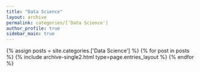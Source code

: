 ```yaml
---
title: "Data Science"
layout: archive
permalink: categories/['Data Science']
author_profile: true
sidebar_main: true
---
```


{% assign posts = site.categories.['Data Science'] %}
{% for post in posts %} {% include archive-single2.html type=page.entries_layout %} {% endfor %}